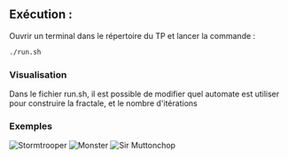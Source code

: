 ## Exécution : 
Ouvrir un terminal dans le répertoire du TP et lancer la commande :

```bash
./run.sh
```

### Visualisation
Dans le fichier run.sh, il est possible de modifier quel automate est utiliser pour construire la fractale, et le nombre d'itérations

### Exemples 

![Stormtrooper](Screenshots/stormtrooper.png "Stormtrooper")
![Monster](Screenshots/monster-under-bed.png "Monster Under Bed")
![Sir Muttonchop](Screenshots/sir-muttonchop.png "Sir Muttonchop")